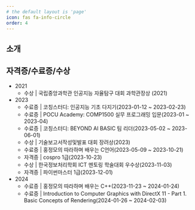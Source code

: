 ```yaml
---
# the default layout is 'page'
icon: fas fa-info-circle
order: 4
---
```


## 소개





## 자격증/수료증/수상

- 2021
  - 수상 \| 국립중앙과학관 인공지능 자율탐구 대회 과학관장상 (2021)
- 2023
  - 수료증 \| 코칭스터디: 인공지능 기초 다지기(2023-01-12 ~ 2023-02-23)
  - 수료증 \| POCU Academy: COMP1500 실무 프로그래밍 입문(2023-01 ~ 2023-04)
  - 수료증 \| 코칭스터디: BEYOND AI BASIC 팀 리더(2023-05-02 ~ 2023-06-01)
  - 수상 \| 기술보고서작성및발표 대회 장려상(2023)
  - 수료증 \| 홍정모의 따라하며 배우는 C언어(2023-05-09 ~ 2023-10-21)
  - 자격증 \| cospro 1급(2023-10-23)
  - 수상 \| 한국정보처리학회 ICT 멘토링 학술대회 우수상(2023-11-03)
  - 자격증 \| 파이썬마스터 1급(2023-12-01)
- 2024
  - 수료증 \| 홍정모의 따라하며 배우는 C++(2023-11-23 ~ 2024-01-24)
  - 수료증 \| Introduction to Computer Graphics with DirectX 11 - Part 1. Basic Concepts of Rendering(2024-01-26 ~ 2024-02-03)
